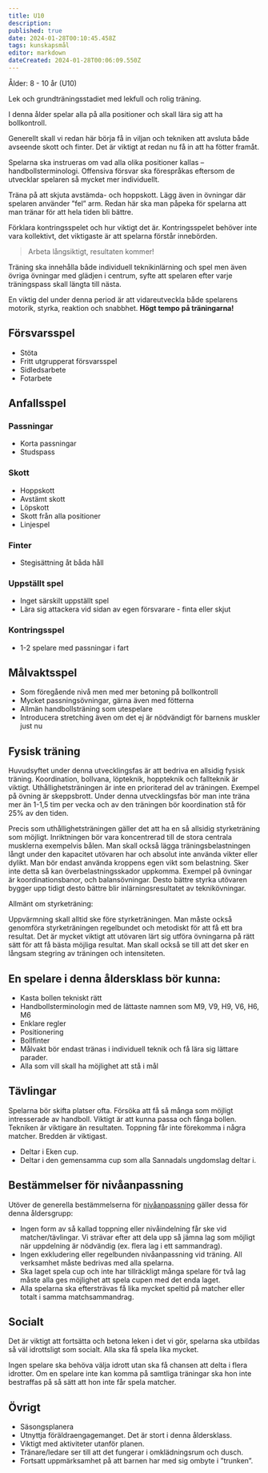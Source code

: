 ```yaml
---
title: U10
description: 
published: true
date: 2024-01-28T00:10:45.458Z
tags: kunskapsmål
editor: markdown
dateCreated: 2024-01-28T00:06:09.550Z
---
```


Ålder: 8 - 10 år (U10)

Lek och grundträningsstadiet med lekfull och rolig träning.

I denna ålder spelar alla på alla positioner och skall lära sig att ha bollkontroll.

Generellt skall vi redan här börja få in viljan och tekniken att avsluta både avseende skott och finter. Det är viktigt at redan nu få in att ha fötter framåt.

Spelarna ska instrueras om vad alla olika positioner kallas – handbollsterminologi. Offensiva försvar ska förespråkas eftersom de utvecklar spelaren så mycket mer individuellt. 

Träna på att skjuta avstämda- och hoppskott. Lägg även in övningar där spelaren använder ”fel” arm. Redan här ska man påpeka för spelarna att man tränar för att hela tiden bli bättre.

Förklara kontringsspelet och hur viktigt det är. Kontringsspelet behöver inte vara kollektivt, det viktigaste är att spelarna förstår innebörden.

> Arbeta långsiktigt, resultaten kommer!

Träning ska innehålla både individuell teknikinlärning och spel men även övriga övningar med glädjen i centrum, syfte att spelaren efter varje träningspass skall längta till nästa.

En viktig del under denna period är att vidareutveckla både spelarens motorik, styrka, reaktion och snabbhet. **Högt tempo på träningarna!**

## Försvarsspel
* Stöta 
* Fritt utgrupperat försvarsspel 
* Sidledsarbete
* Fotarbete

## Anfallsspel 
### Passningar 
* Korta passningar
* Studspass

### Skott
* Hoppskott
* Avstämt skott
* Löpskott
* Skott från alla positioner
* Linjespel

### Finter
* Stegisättning åt båda håll

### Uppställt spel
* Inget särskilt uppställt spel
* Lära sig attackera vid sidan av egen försvarare - finta eller skjut

### Kontringsspel
* 1-2 spelare med passningar i fart

## Målvaktsspel
* Som föregående nivå men med mer betoning på bollkontroll
* Mycket passningsövningar, gärna även med fötterna
* Allmän handbollsträning som utespelare
* Introducera stretching även om det ej är nödvändigt för barnens muskler just nu

## Fysisk träning
Huvudsyftet under denna utvecklingsfas är att bedriva en allsidig fysisk träning. Koordination, bollvana, löpteknik, hoppteknik och fallteknik är viktigt. Uthållighetsträningen är inte en prioriterad del av träningen. Exempel på övning är skeppsbrott. Under denna utvecklingsfas bör man inte träna mer än 1-1,5 tim per vecka och av den träningen bör koordination stå för 25% av den tiden.

Precis som uthållighetsträningen gäller det att ha en så allsidig styrketräning som möjligt. Inriktningen bör vara koncentrerad till de stora centrala musklerna exempelvis bålen. Man skall också lägga träningsbelastningen långt under den kapacitet utövaren har och absolut inte använda vikter eller dylikt. Man bör endast använda kroppens egen vikt som belastning. Sker inte detta så kan överbelastningsskador uppkomma. Exempel på övningar är koordinationsbanor, och balansövningar. Desto bättre styrka utövaren bygger upp tidigt desto bättre blir inlärningsresultatet av teknikövningar.

Allmänt om styrketräning:

Uppvärmning skall alltid ske före styrketräningen. Man måste också genomföra styrketräningen regelbundet och metodiskt för att få ett bra resultat. Det är mycket viktigt att utövaren lärt sig utföra övningarna på rätt sätt för att få bästa möjliga resultat. Man skall också se till att det sker en långsam stegring av träningen och intensiteten.

## En spelare i denna åldersklass bör kunna:
* Kasta bollen tekniskt rätt
* Handbollsterminologin med de lättaste namnen som M9, V9, H9, V6, H6, M6 
* Enklare regler
* Positionering
* Bollfinter
* Målvakt bör endast tränas i individuell teknik och få lära sig lättare parader.
* Alla som vill skall ha möjlighet att stå i mål

## Tävlingar
Spelarna bör skifta platser ofta. Försöka att få så många som möjligt intresserade av handboll. Viktigt är att kunna passa och fånga bollen. Tekniken är viktigare än resultaten. Toppning får inte förekomma i några matcher. Bredden är viktigast.
* Deltar i Eken cup.
* Deltar i den gemensamma cup som alla Sannadals ungdomslag deltar i.

## Bestämmelser för nivåanpassning
Utöver de generella bestämmelserna för [nivåanpassning](/nivaanpassning) gäller dessa för denna åldersgrupp: 
* Ingen form av så kallad toppning eller nivåindelning får ske vid matcher/tävlingar. Vi strävar efter att dela upp så jämna lag som möjligt när uppdelning är nödvändig (ex. flera lag i ett sammandrag).
* Ingen exkludering eller regelbunden nivåanpassning vid träning. All verksamhet måste bedrivas med alla spelarna.
* Ska laget spela cup och inte har tillräckligt många spelare för två lag måste alla ges möjlighet att spela cupen med det enda laget.
* Alla spelarna ska eftersträvas få lika mycket speltid på matcher eller totalt i samma matchsammandrag.

## Socialt
Det är viktigt att fortsätta och betona leken i det vi gör, spelarna ska utbildas så väl idrottsligt som socialt. Alla ska få spela lika mycket.

Ingen spelare ska behöva välja idrott utan ska få chansen att delta i flera idrotter. Om en spelare inte kan komma på samtliga träningar ska hon inte bestraffas på så sätt att hon inte får spela matcher. 

## Övrigt
* Säsongsplanera
* Utnyttja föräldraengagemanget. Det är stort i denna åldersklass.
* Viktigt med aktiviteter utanför planen.
* Tränare/ledare ser till att det fungerar i omklädningsrum och dusch.
* Fortsatt uppmärksamhet på att barnen har med sig ombyte i ”trunken”.
